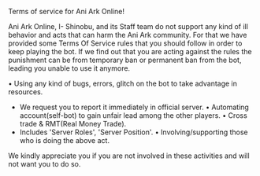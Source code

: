 Terms of service for Ani Ark Online!

Ani Ark Online, I- Shinobu, and its Staff team do not support any kind of ill behavior and acts that can harm the Ani Ark community. For that we have provided some Terms Of Service rules that you should follow in order to keep playing the bot. If we find out that you are acting against the rules the punishment can be from temporary ban or permanent ban from the bot, leading you unable to use it anymore.

• Using any kind of bugs, errors, glitch on the bot to take advantage in resources.
   - We request you to report it immediately in official server.
• Automating account(self-bot) to gain unfair lead among the other players.
• Cross trade & RMT(Real Money Trade).
   - Includes 'Server Roles', 'Server Position'.
• Involving/supporting those who is doing the above act.

We kindly appreciate you if you are not involved in these activities and will not want you to do so.

